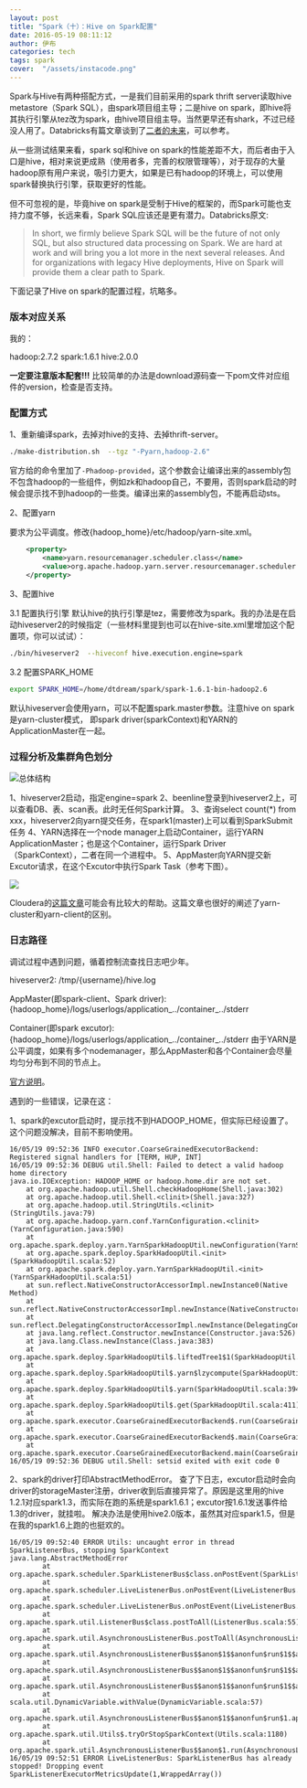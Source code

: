 ```yaml
---
layout: post
title: "Spark（十）：Hive on Spark配置"
date: 2016-05-19 08:11:12
author: 伊布
categories: tech
tags: spark
cover:  "/assets/instacode.png"
---
```


Spark与Hive有两种搭配方式，一是我们目前采用的spark thrift server读取hive metastore（Spark SQL），由spark项目组主导；二是hive on spark，即hive将其执行引擎从tez改为spark，由hive项目组主导。当然更早还有shark，不过已经没人用了。Databricks有篇文章谈到了[二者的未来](https://databricks.com/blog/2014/07/01/shark-spark-sql-hive-on-spark-and-the-future-of-sql-on-spark.html)，可以参考。

从一些测试结果来看，spark sql和hive on spark的性能差距不大，而后者由于入口是hive，相对来说更成熟（使用者多，完善的权限管理等），对于现存的大量hadoop原有用户来说，吸引力更大，如果是已有hadoop的环境上，可以使用spark替换执行引擎，获取更好的性能。

但不可忽视的是，毕竟hive on spark是受制于Hive的框架的，而Spark可能也支持力度不够，长远来看，Spark SQL应该还是更有潜力。Databricks原文:

> In short, we firmly believe Spark SQL will be the future of not only SQL, but also structured data processing on Spark. We are hard at work and will bring you a lot more in the next several releases. And for organizations with legacy Hive deployments, Hive on Spark will provide them a clear path to Spark.


下面记录了Hive on spark的配置过程，坑略多。


### 版本对应关系

我的：

hadoop:2.7.2
spark:1.6.1
hive:2.0.0

**一定要注意版本配套!!!**
比较简单的办法是download源码查一下pom文件对应组件的version，检查是否支持。

### 配置方式

1、重新编译spark，去掉对hive的支持、去掉thrift-server。

```bash
./make-distribution.sh  --tgz "-Pyarn,hadoop-2.6"
```

官方给的命令里加了`-Phadoop-provided`，这个参数会让编译出来的assembly包不包含hadoop的一些组件，例如zk和hadoop自己，不要用，否则spark启动的时候会提示找不到hadoop的一些类。编译出来的assembly包，不能再启动sts。

2、配置yarn

要求为公平调度。修改{hadoop_home}/etc/hadoop/yarn-site.xml。

```xml
    <property>
        <name>yarn.resourcemanager.scheduler.class</name>
        <value>org.apache.hadoop.yarn.server.resourcemanager.scheduler.fair.FairScheduler</value>
    </property>

```


3、配置hive

3.1 配置执行引擎
默认hive的执行引擎是tez，需要修改为spark。我的办法是在启动hiveserver2的时候指定（一些材料里提到也可以在hive-site.xml里增加这个配置项，你可以试试）：

```bash
./bin/hiveserver2  --hiveconf hive.execution.engine=spark
```

3.2 配置SPARK_HOME

```bash
export SPARK_HOME=/home/dtdream/spark/spark-1.6.1-bin-hadoop2.6
```

默认hiveserver会使用yarn，可以不配置spark.master参数。注意hive on spark是yarn-cluster模式，
即spark driver(sparkContext)和YARN的ApplicationMaster在一起。


### 过程分析及集群角色划分


![总体结构](http://7xir15.com1.z0.glb.clouddn.com/hive-on-spark-2.png)


1、hiveserver2启动，指定engine=spark
2、beenline登录到hiveserver2上，可以查看DB、表、scan表。此时无任何Spark计算。
3、查询select count(*) from xxx，hiveserver2向yarn提交任务，在spark1(master)上可以看到SparkSubmit任务
4、YARN选择在一个node manager上启动Container，运行YARN ApplicationMaster；也是这个Container，运行Spark Driver（SparkContext），二者在同一个进程中。
5、AppMaster向YARN提交新Excutor请求，在这个Excutor中执行Spark Task（参考下图）。

![](http://blog.cloudera.com/wp-content/uploads/2014/05/spark-yarn-f1.png)


Cloudera的[这篇文章](http://blog.cloudera.com/blog/2014/05/apache-spark-resource-management-and-yarn-app-models/)可能会有比较大的帮助。这篇文章也很好的阐述了yarn-cluster和yarn-client的区别。



### 日志路径

调试过程中遇到问题，循着控制流查找日志吧少年。

hiveserver2:
/tmp/{username}/hive.log

AppMaster(即spark-client、Spark driver):
{hadoop_home}/logs/userlogs/application_../container_../stderr

Container(即spark excutor):
{hadoop_home}/logs/userlogs/application_../container_../stderr
由于YARN是公平调度，如果有多个nodemanager，那么AppMaster和各个Container会尽量均匀分布到不同的节点上。


[官方说明](https://cwiki.apache.org/confluence/display/Hive/Hive+on+Spark%3A+Getting+Started)。



遇到的一些错误，记录在这：

1、spark的excutor启动时，提示找不到HADOOP_HOME，但实际已经设置了。
这个问题没解决，目前不影响使用。

```
16/05/19 09:52:36 INFO executor.CoarseGrainedExecutorBackend: Registered signal handlers for [TERM, HUP, INT]
16/05/19 09:52:36 DEBUG util.Shell: Failed to detect a valid hadoop home directory
java.io.IOException: HADOOP_HOME or hadoop.home.dir are not set.
	at org.apache.hadoop.util.Shell.checkHadoopHome(Shell.java:302)
	at org.apache.hadoop.util.Shell.<clinit>(Shell.java:327)
	at org.apache.hadoop.util.StringUtils.<clinit>(StringUtils.java:79)
	at org.apache.hadoop.yarn.conf.YarnConfiguration.<clinit>(YarnConfiguration.java:590)
	at org.apache.spark.deploy.yarn.YarnSparkHadoopUtil.newConfiguration(YarnSparkHadoopUtil.scala:66)
	at org.apache.spark.deploy.SparkHadoopUtil.<init>(SparkHadoopUtil.scala:52)
	at org.apache.spark.deploy.yarn.YarnSparkHadoopUtil.<init>(YarnSparkHadoopUtil.scala:51)
	at sun.reflect.NativeConstructorAccessorImpl.newInstance0(Native Method)
	at sun.reflect.NativeConstructorAccessorImpl.newInstance(NativeConstructorAccessorImpl.java:57)
	at sun.reflect.DelegatingConstructorAccessorImpl.newInstance(DelegatingConstructorAccessorImpl.java:45)
	at java.lang.reflect.Constructor.newInstance(Constructor.java:526)
	at java.lang.Class.newInstance(Class.java:383)
	at org.apache.spark.deploy.SparkHadoopUtil$.liftedTree1$1(SparkHadoopUtil.scala:396)
	at org.apache.spark.deploy.SparkHadoopUtil$.yarn$lzycompute(SparkHadoopUtil.scala:394)
	at org.apache.spark.deploy.SparkHadoopUtil$.yarn(SparkHadoopUtil.scala:394)
	at org.apache.spark.deploy.SparkHadoopUtil$.get(SparkHadoopUtil.scala:411)
	at org.apache.spark.executor.CoarseGrainedExecutorBackend$.run(CoarseGrainedExecutorBackend.scala:151)
	at org.apache.spark.executor.CoarseGrainedExecutorBackend$.main(CoarseGrainedExecutorBackend.scala:253)
	at org.apache.spark.executor.CoarseGrainedExecutorBackend.main(CoarseGrainedExecutorBackend.scala)
16/05/19 09:52:36 DEBUG util.Shell: setsid exited with exit code 0

```


2、spark的driver打印AbstractMethodError。
查了下日志，excutor启动时会向driver的storageMaster注册，driver收到后直接异常了。原因是这里用的hive 1.2.1对应spark1.3，而实际在跑的系统是spark1.6.1；excutor按1.6.1发送事件给1.3的driver，就挂啦。
解决办法是使用hive2.0版本，虽然其对应spark1.5，但是在我的spark1.6上跑的也挺欢的。

```
16/05/19 09:52:40 ERROR Utils: uncaught error in thread SparkListenerBus, stopping SparkContext
java.lang.AbstractMethodError
        at org.apache.spark.scheduler.SparkListenerBus$class.onPostEvent(SparkListenerBus.scala:62)
        at org.apache.spark.scheduler.LiveListenerBus.onPostEvent(LiveListenerBus.scala:31)
        at org.apache.spark.scheduler.LiveListenerBus.onPostEvent(LiveListenerBus.scala:31)
        at org.apache.spark.util.ListenerBus$class.postToAll(ListenerBus.scala:55)
        at org.apache.spark.util.AsynchronousListenerBus.postToAll(AsynchronousListenerBus.scala:37)
        at org.apache.spark.util.AsynchronousListenerBus$$anon$1$$anonfun$run$1$$anonfun$apply$mcV$sp$1.apply$mcV$sp(AsynchronousListenerBus.scala:80)
        at org.apache.spark.util.AsynchronousListenerBus$$anon$1$$anonfun$run$1$$anonfun$apply$mcV$sp$1.apply(AsynchronousListenerBus.scala:65)
        at org.apache.spark.util.AsynchronousListenerBus$$anon$1$$anonfun$run$1$$anonfun$apply$mcV$sp$1.apply(AsynchronousListenerBus.scala:65)
        at scala.util.DynamicVariable.withValue(DynamicVariable.scala:57)
        at org.apache.spark.util.AsynchronousListenerBus$$anon$1$$anonfun$run$1.apply$mcV$sp(AsynchronousListenerBus.scala:64)
        at org.apache.spark.util.Utils$.tryOrStopSparkContext(Utils.scala:1180)
        at org.apache.spark.util.AsynchronousListenerBus$$anon$1.run(AsynchronousListenerBus.scala:63)
16/05/19 09:52:51 ERROR LiveListenerBus: SparkListenerBus has already stopped! Dropping event SparkListenerExecutorMetricsUpdate(1,WrappedArray())
```









